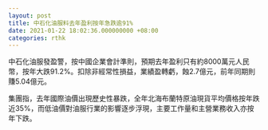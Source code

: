 ```yaml
---
layout: post
title: 中石化油服料去年盈利按年急跌逾91%
date: 2021-01-22 18:02:36.000000000 +08:00
categories: rthk
---
```


中石化油服發盈警，按中國企業會計準則，預期去年盈利只有約8000萬元人民幣，按年大跌91.2%。扣除非經常性損益，業績盈轉虧，蝕2.7億元，前年同期則賺5.04億元。

集團指，去年國際油價出現歷史性暴跌，全年北海布蘭特原油現貨平均價格按年跌近35%，而低油價對油服行業的影響逐步浮現，主要工作量和主營業務收入亦按年下跌。

